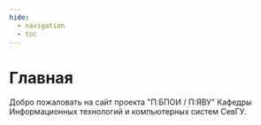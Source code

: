 ```yaml
---
hide:
  - navigation
  - toc
---
```


# Главная

Добро пожаловать на сайт проекта "П:БПОИ / П:ЯВУ" Кафедры Информационных технологий и компьютерных систем СевГУ.
